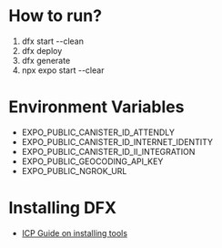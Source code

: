 # How to run?

1. dfx start --clean
2. dfx deploy
3. dfx generate
4. npx expo start --clear

# Environment Variables

- EXPO_PUBLIC_CANISTER_ID_ATTENDLY
- EXPO_PUBLIC_CANISTER_ID_INTERNET_IDENTITY
- EXPO_PUBLIC_CANISTER_ID_II_INTEGRATION
- EXPO_PUBLIC_GEOCODING_API_KEY
- EXPO_PUBLIC_NGROK_URL

# Installing DFX

- [ICP Guide on installing tools](https://internetcomputer.org/docs/current/developer-docs/getting-started/install/)
